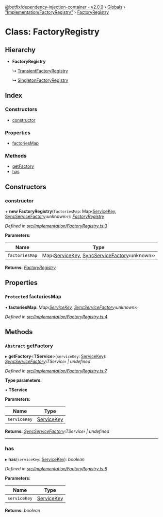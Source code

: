 [@botflx/dependency-injection-container - v2.0.0](../README.md) › [Globals](../globals.md) › ["Implementation/FactoryRegistry"](../modules/_implementation_factoryregistry_.md) › [FactoryRegistry](_implementation_factoryregistry_.factoryregistry.md)

# Class: FactoryRegistry

## Hierarchy

* **FactoryRegistry**

  ↳ [TransientFactoryRegistry](_implementation_factoryregistry_.transientfactoryregistry.md)

  ↳ [SingletonFactoryRegistry](_implementation_factoryregistry_.singletonfactoryregistry.md)

## Index

### Constructors

* [constructor](_implementation_factoryregistry_.factoryregistry.md#constructor)

### Properties

* [factoriesMap](_implementation_factoryregistry_.factoryregistry.md#protected-factoriesmap)

### Methods

* [getFactory](_implementation_factoryregistry_.factoryregistry.md#abstract-getfactory)
* [has](_implementation_factoryregistry_.factoryregistry.md#has)

## Constructors

###  constructor

\+ **new FactoryRegistry**(`factoriesMap`: Map‹[ServiceKey](../modules/_interfaces_.md#servicekey), [SyncServiceFactory](../modules/_interfaces_.md#syncservicefactory)‹unknown››): *[FactoryRegistry](_implementation_factoryregistry_.factoryregistry.md)*

*Defined in [src/Implementation/FactoryRegistry.ts:3](https://github.com/botflux/dependency-injection-container/blob/bd86576/packages/DIContainer/src/Implementation/FactoryRegistry.ts#L3)*

**Parameters:**

Name | Type |
------ | ------ |
`factoriesMap` | Map‹[ServiceKey](../modules/_interfaces_.md#servicekey), [SyncServiceFactory](../modules/_interfaces_.md#syncservicefactory)‹unknown›› |

**Returns:** *[FactoryRegistry](_implementation_factoryregistry_.factoryregistry.md)*

## Properties

### `Protected` factoriesMap

• **factoriesMap**: *Map‹[ServiceKey](../modules/_interfaces_.md#servicekey), [SyncServiceFactory](../modules/_interfaces_.md#syncservicefactory)‹unknown››*

*Defined in [src/Implementation/FactoryRegistry.ts:4](https://github.com/botflux/dependency-injection-container/blob/bd86576/packages/DIContainer/src/Implementation/FactoryRegistry.ts#L4)*

## Methods

### `Abstract` getFactory

▸ **getFactory**<**TService**>(`serviceKey`: [ServiceKey](../modules/_interfaces_.md#servicekey)): *[SyncServiceFactory](../modules/_interfaces_.md#syncservicefactory)‹TService› | undefined*

*Defined in [src/Implementation/FactoryRegistry.ts:7](https://github.com/botflux/dependency-injection-container/blob/bd86576/packages/DIContainer/src/Implementation/FactoryRegistry.ts#L7)*

**Type parameters:**

▪ **TService**

**Parameters:**

Name | Type |
------ | ------ |
`serviceKey` | [ServiceKey](../modules/_interfaces_.md#servicekey) |

**Returns:** *[SyncServiceFactory](../modules/_interfaces_.md#syncservicefactory)‹TService› | undefined*

___

###  has

▸ **has**(`serviceKey`: [ServiceKey](../modules/_interfaces_.md#servicekey)): *boolean*

*Defined in [src/Implementation/FactoryRegistry.ts:9](https://github.com/botflux/dependency-injection-container/blob/bd86576/packages/DIContainer/src/Implementation/FactoryRegistry.ts#L9)*

**Parameters:**

Name | Type |
------ | ------ |
`serviceKey` | [ServiceKey](../modules/_interfaces_.md#servicekey) |

**Returns:** *boolean*
